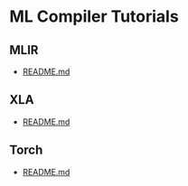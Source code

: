 # ML Compiler Tutorials

## MLIR

- [README.md](mlir/example/README.md)

## XLA

- [README.md](xla/README.md)

## Torch

- [README.md](torch/README.md)
